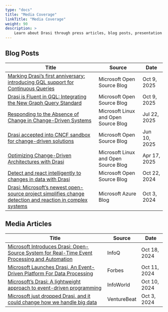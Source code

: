 ```yaml
---
type: "docs"
title: "Media Coverage"
linkTitle: "Media Coverage"
weight: 90
description: >
    Learn about Drasi through press articles, blog posts, presentation and other coverage
---
```


## Blog Posts

| Title | Source | Date |
|-------|--------|------|
| [Marking Drasi’s first anniversary: introducing GQL support for Continuous Queries](https://opensource.microsoft.com/blog/2025/10/09/marking-drasis-first-anniversary-introducing-gql-support-for-continuous-queries) | Microsoft Open Source Blog | Oct 9, 2025 |
| [Drasi is Fluent in GQL: Integrating the New Graph Query Standard](https://techcommunity.microsoft.com/blog/linuxandopensourceblog/drasi-is-fluent-in-gql-integrating-the-new-graph-query-standard/4458888) | Microsoft Open Source Blog | Oct 9, 2025 |
|[Responding to the Absence of Change in Change-Driven Systems](https://techcommunity.microsoft.com/blog/linuxandopensourceblog/responding-to-the-absence-of-change-in-change-driven-systems/4434618) | Microsoft Linux and Open Source Blog | Jul 22, 2025 |
|[Drasi accepted into CNCF sandbox for change-driven solutions](https://opensource.microsoft.com/blog/2025/06/10/drasi-accepted-into-cncf-sandbox-for-change-driven-solutions/) | Microsoft Open Source Blog | Jun 10, 2025 |
|[Optimizing Change-Driven Architectures with Drasi](https://techcommunity.microsoft.com/blog/linuxandopensourceblog/optimizing-change-driven-architectures-with-drasi/4404675) | Microsoft Linux and Open Source Blog | Apr 17, 2025 |
| [Detect and react intelligently to changes in data with Drasi](https://opensource.microsoft.com/blog/2024/10/22/detect-and-react-intelligently-to-changes-in-data-with-drasi/) | Microsoft Open Source Blog | Oct 22, 2024 |
| [Drasi: Microsoft’s newest open-source project simplifies change detection and reaction in complex systems](https://azure.microsoft.com/en-us/blog/drasi-microsofts-newest-open-source-project-simplifies-change-detection-and-reaction-in-complex-systems) | Microsoft Azure Blog | Oct 3, 2024 |

## Media Articles

| Title | Source | Date |
|-------|--------|------|
| [Microsoft Introduces Drasi: Open-Source System for Real-Time Event Processing and Automation](https://www.infoq.com/news/2024/10/drasi-open-source-system/) | InfoQ | Oct 18, 2024 |
| [Microsoft Launches Drasi, An Event-Driven Platform For Data Processing](https://www.forbes.com/sites/janakirammsv/2024/10/11/microsoft-launches-drasi-an-event-driven-platform-for-data-processing/) | Forbes | Oct 11, 2024 |
| [Microsoft’s Drasi: A lightweight approach to event-driven programming](https://www.infoworld.com/article/3555078/microsofts-drasi-a-lightweight-approach-to-event-driven-programming.html) | InfoWorld | Oct 10, 2024 |
| [Microsoft just dropped Drasi, and it could change how we handle big data](https://venturebeat.com/ai/microsoft-just-dropped-drasi-and-it-could-change-how-we-handle-big-data/) | VentureBeat | Oct 3, 2024 |


